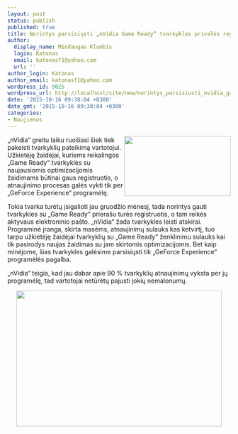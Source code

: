 ```yaml
---
layout: post
status: publish
published: true
title: Norintys parsisiųsti „nVidia Game Ready“ tvarkykles privalės registruotis
author:
  display_name: Mindaugas Klumbis
  login: Katonas
  email: katonasf1@yahoo.com
  url: ''
author_login: Katonas
author_email: katonasf1@yahoo.com
wordpress_id: 9025
wordpress_url: http://localhost/site/new/norintys_parsisiusti_nvidia_game_ready_tvarkykles_privales_registruotis/
date: '2015-10-16 09:38:04 +0300'
date_gmt: '2015-10-16 09:38:04 +0300'
categories:
- Naujienos
---
```

<p>
	<a href="http://technews.lt/userfiles/GameReady-635x357.jpg"><img alt="" src="http://technews.lt/userfiles/GameReady-635x357.jpg" style="width: 240px; height: 135px; float: right;" /></a>&bdquo;nVidia&ldquo; greitu laiku ruo&scaron;iasi &scaron;iek tiek pakeisti tvarkyklių pateikimą vartotojui. Užkietėję žaidėjai, kuriems reikalingos &bdquo;Game Ready&ldquo; tvarkyklės su naujausiomis optimizacijomis žaidimams būtinai gaus registruotis, o atnaujinimo procesas galės vykti tik per &bdquo;GeForce Experience&ldquo; programėlę.</p>
<p>
	Tokia tvarka turėtų įsigalioti jau gruodžio mėnesį, tada norintys gauti tvarkykles su &bdquo;Game Ready&ldquo; priera&scaron;u turės registruotis, o tam reikės aktyvaus elektroninio pa&scaron;to. &bdquo;nVidia&ldquo; žada tvarkykles leisti atskirai. Programinė įranga, skirta masėms, atnaujinimų sulauks kas ketvirtį, tuo tarpu užkietėję žaidėjai tvarkyklių su &bdquo;Game Ready&ldquo; ženklinimu sulauks kai tik pasirodys naujas žaidimas su jam skirtomis optimizacijomis. Bet kaip minėjome, &scaron;ias tvarkykles galėsime parsisiųsti tik &bdquo;GeForce Experience&ldquo; programėlės pagalba.</p>
<p>
	&bdquo;nVidia&ldquo; teigia, kad jau dabar apie 90 % tvarkyklių atnaujinimų vyksta per jų programėlę, tad vartotojai netūrėtų pajusti jokių nemalonumų. &nbsp;</p>
<p style="text-align: center;">
	<a href="http://technews.lt/userfiles/nvidia-game-ready-driver-support.png"><img alt="" src="http://technews.lt/userfiles/nvidia-game-ready-driver-support.png" style="width: 464px; height: 306px;" /></a></p>
